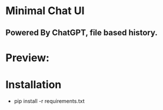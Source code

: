 # Minimal Chat UI

## Powered By ChatGPT, file based history.

# Preview:


# Installation

- pip install -r requirements.txt


